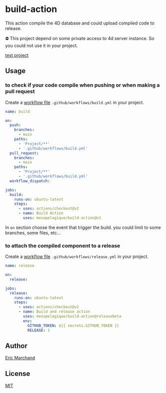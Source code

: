 # build-action

This action compile the 4D database and could upload compiled code to release.

⛔️ This project depend on some private access to 4d server instance. So you could not use it in your project.

[test project](https://github.com/mesopelagique/test-build-action)

## Usage

### to check if your code compile when pushing or when making a pull request

Create a [workflow file](https://docs.github.com/en/actions/reference/workflow-syntax-for-github-actions) `.github/workflows/build.yml` in your project.

```yml
name: build

on:
  push:
    branches:
      - main
    paths: 
      - 'Project/**'
      - '.github/workflows/build.yml'
  pull_request:
    branches:
      - main
    paths: 
      - 'Project/**'
      - '.github/workflows/build.yml'
  workflow_dispatch:

jobs:
  build:
    runs-on: ubuntu-latest
    steps:
      - uses: actions/checkout@v2
      - name: Build Action
        uses: mesopelagique/build-action@v1
```

In `on` section choose the event that trigger the build. you could limit to some branches, some files, etc...

### to attach the compiled component to a release

Create a [workflow file](https://docs.github.com/en/actions/reference/workflow-syntax-for-github-actions) `.github/workflows/release.yml` in your project.

```yml
name: release

on:
  release:

jobs:
  release:
    runs-on: ubuntu-latest
    steps:
      - uses: actions/checkout@v2
      - name: Build and release action
        uses: mesopelagique/build-action@releasebeta
        env:
          GITHUB_TOKEN: ${{ secrets.GITHUB_TOKEN }}  
          RELEASE: 1
```

## Author

[Eric Marchand](https://github.com/mesopelagique/)

## License

[MIT](LICENSE.md)
